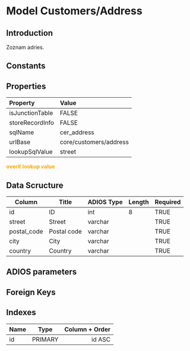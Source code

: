 # Model Customers/Address

## Introduction

Zoznam adries.

## Constants

## Properties

| Property        | Value                  |
| :-------------- | :--------------------- |
| isJunctionTable | FALSE                  |
| storeRecordInfo | FALSE                  |
| sqlName         | cer_address            |
| urlBase         | core/customers/address |
| lookupSqlValue  | street                 |

<strong style="color:orange">
overiť lookup value
</strong>

## Data Scructure

| Column            | Title        | ADIOS Type | Length | Required |
| ----------------- | ------------ | ---------- | ------ | -------- |
| id                | ID           | int        | 8      | TRUE     |
| street            | Street       | varchar    |        | TRUE     |
| postal_code       | Postal code  | varchar    |        | TRUE     |
| city              | City         | varchar    |        | TRUE     |
| country           | Country      | varchar    |        | TRUE     |

## ADIOS parameters

## Foreign Keys

## Indexes

| Name  |  Type   | Column + Order |
| :---- | :-----: | -------------: |
| id    | PRIMARY |         id ASC |

